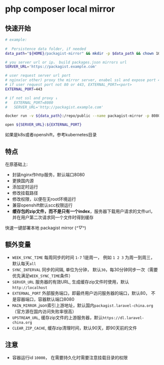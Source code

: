 # php composer local mirror

## 快速开始

```sh
# example:
 
#  Persistence data folder, if needed
data_path="${HOME}/packagist-mirror" && mkdir -p $data_path && chown 10000 $data_path

# you server url or ip， build packages.json mirrors url
SERVER_URL='https://packagist.example.com'

# user request server url port
# nginx(or other) proxy the mirror server, enabel ssl and expose port 443
# if user request port not 80 or 443, EXTERNAL_PORT=<port>
EXTERNAL_PORT=443

# if not ssl and proxy ↓
#   EXTERNAL_PORT=8080
#   SERVER_URL='http://packagist.example.com'

docker run -v ${data_path}:/repo/public --name packagist-mirror -p 8080:8080  -e SERVER_URL=${SERVER_URL} -e EXTERNAL_PORT=${EXTERNAL_PORT} -d klzsysy/packagist-mirror

open ${SERVER_URL}:${EXTERNAL_PORT}
```

如果是k8s或者openshift，参考kubernetes目录


## 特点

在原基础上:

- 封装nginx作http服务，默认端口8080
- 更换国内源
- 添加定时运行
- 修改挂载路径
- 修改权限，以便在无root环境运行
- 兼容openshift默认scc权限运行
- **缓存包的zip文件，而不是只有一个index**，服务器下载用户请求的文件url，并在用户第二次请求同一个文件时得到缓存


快速一键部署本地 packagist mirror (*^▽^*)

## 额外变量

- `WEEK_SYNC_TIME` 每周同步的时间 `1-7` 1是周一， 例如 `1 2 3` 为周一到周三，默认每天`all`
- `SYNC_INTERVAL` 同步的间隔, 单位为分钟， 默认`30`，每30分钟同步一次（需要优先满足`WEEK_SYNC_TIME`条件）
- `SERVER_URL` 服务器的有效URL, 生成缓存zip文件时使用，默认`http://localhost`
- `EXTERNAL_PORT` 外部服务端口，即最终用户访问服务器的端口，默认80， 不是容器端口，容器默认端口8080
- `MAIN_MIRROR` ,json索引上游地址，默认国内`packagist.laravel-china.org`（官方源在国内访问失败率很高）
- `UPSTREAM_URL`, 缓存zip文件的上游服务器，默认`https://dl.laravel-china.org`
- `CLEAR_ZIP_CACHE`, 缓存zip清理时间，默认90天，即90天前的文件

## 注意

- 容器运行id `10000`， 在需要持久化时需要注意挂载目录的权限
